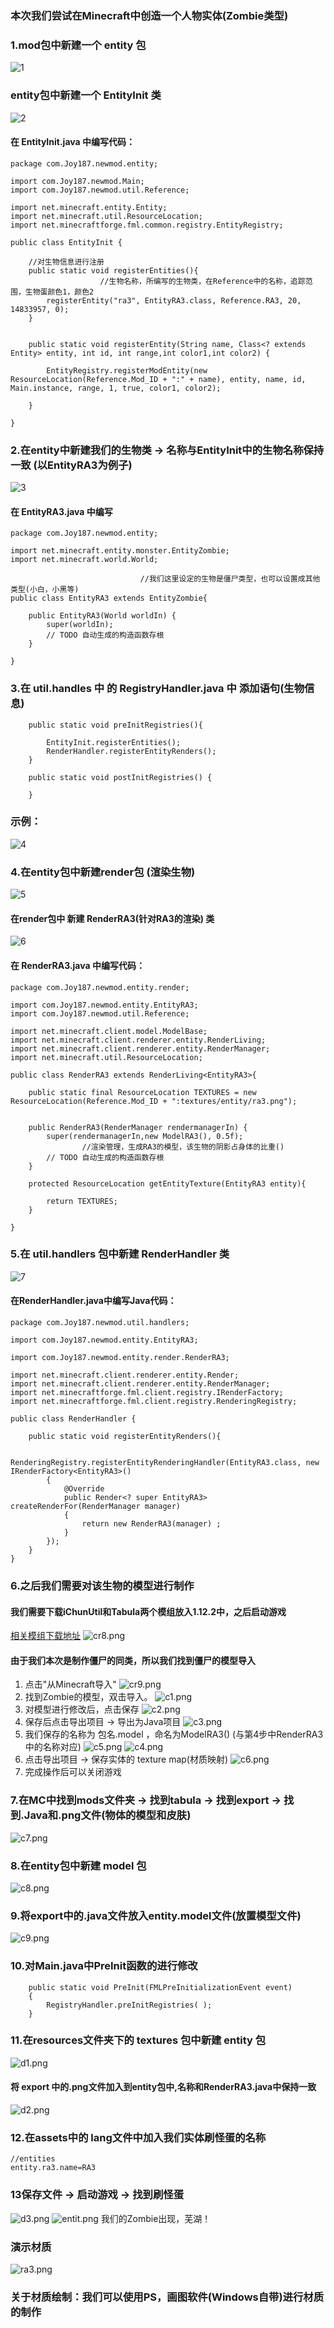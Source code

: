 ### 本次我们尝试在Minecraft中创造一个人物实体(Zombie类型)
### 1.mod包中新建一个 entity 包
![1](https://cdn.acwing.com/media/article/image/2021/05/07/39383_a87f446eaf-cr1.png)
### entity包中新建一个 EntityInit 类
![2](https://cdn.acwing.com/media/article/image/2021/05/07/39383_cb0f09bbaf-cr2.png)
#### 在 EntityInit.java 中编写代码：
```
package com.Joy187.newmod.entity;

import com.Joy187.newmod.Main;
import com.Joy187.newmod.util.Reference;

import net.minecraft.entity.Entity;
import net.minecraft.util.ResourceLocation;
import net.minecraftforge.fml.common.registry.EntityRegistry;

public class EntityInit {
	
	//对生物信息进行注册
	public static void registerEntities(){
					//生物名称，所编写的生物类，在Reference中的名称，追踪范围，生物蛋颜色1，颜色2  
		registerEntity("ra3", EntityRA3.class, Reference.RA3, 20, 14833957, 0);
	}	
	

	public static void registerEntity(String name, Class<? extends Entity> entity, int id, int range,int color1,int color2) {
		
		EntityRegistry.registerModEntity(new ResourceLocation(Reference.Mod_ID + ":" + name), entity, name, id, Main.instance, range, 1, true, color1, color2);
		
	}

}
```
### 2.在entity中新建我们的生物类 -> 名称与EntityInit中的生物名称保持一致 (以EntityRA3为例子)
![3](https://cdn.acwing.com/media/article/image/2021/05/07/39383_0de990d2af-cr3.png)
#### 在 EntityRA3.java 中编写
```
package com.Joy187.newmod.entity;

import net.minecraft.entity.monster.EntityZombie;
import net.minecraft.world.World;

							 //我们这里设定的生物是僵尸类型，也可以设置成其他类型(小白，小黑等)
public class EntityRA3 extends EntityZombie{

	public EntityRA3(World worldIn) {
		super(worldIn);
		// TODO 自动生成的构造函数存根
	}

}

```

### 3.在 util.handles 中 的 RegistryHandler.java 中 添加语句(生物信息)
```
	public static void preInitRegistries(){
		
		EntityInit.registerEntities();
		RenderHandler.registerEntityRenders();
	}
	
	public static void postInitRegistries() {
		
	}
```

### 示例：
![4](https://cdn.acwing.com/media/article/image/2021/05/07/39383_e0b91fd4af-cr4.png)


### 4.在entity包中新建render包 (渲染生物)
![5](https://cdn.acwing.com/media/article/image/2021/05/07/39383_6c8ed546af-cr5.png)

#### 在render包中 新建 RenderRA3(针对RA3的渲染) 类
![6](https://cdn.acwing.com/media/article/image/2021/05/07/39383_eaabc23daf-cr6.png)
#### 在 RenderRA3.java 中编写代码：
```
package com.Joy187.newmod.entity.render;

import com.Joy187.newmod.entity.EntityRA3;
import com.Joy187.newmod.util.Reference;

import net.minecraft.client.model.ModelBase;
import net.minecraft.client.renderer.entity.RenderLiving;
import net.minecraft.client.renderer.entity.RenderManager;
import net.minecraft.util.ResourceLocation;

public class RenderRA3 extends RenderLiving<EntityRA3>{

	public static final ResourceLocation TEXTURES = new ResourceLocation(Reference.Mod_ID + ":textures/entity/ra3.png");

	
	public RenderRA3(RenderManager rendermanagerIn) {
		super(rendermanagerIn,new ModelRA3(), 0.5f);
				//渲染管理，生成RA3的模型，该生物的阴影占身体的比重()
		// TODO 自动生成的构造函数存根
	}

	protected ResourceLocation getEntityTexture(EntityRA3 entity){
		
		return TEXTURES;
	}
	
}
```
### 5.在 util.handlers 包中新建 RenderHandler 类
![7](https://cdn.acwing.com/media/article/image/2021/05/07/39383_9994eb62af-cr7.png)
#### 在RenderHandler.java中编写Java代码：
```
package com.Joy187.newmod.util.handlers;

import com.Joy187.newmod.entity.EntityRA3;

import com.Joy187.newmod.entity.render.RenderRA3;

import net.minecraft.client.renderer.entity.Render;
import net.minecraft.client.renderer.entity.RenderManager;
import net.minecraftforge.fml.client.registry.IRenderFactory;
import net.minecraftforge.fml.client.registry.RenderingRegistry;

public class RenderHandler {
	
	public static void registerEntityRenders(){
		  
		RenderingRegistry.registerEntityRenderingHandler(EntityRA3.class, new IRenderFactory<EntityRA3>()
		{
			@Override
			public Render<? super EntityRA3> createRenderFor(RenderManager manager)
			{
				return new RenderRA3(manager) ;
			}
		});
	}
}
```

#### 

### 6.之后我们需要对该生物的模型进行制作
#### 我们需要下载iChunUtil和Tabula两个模组放入1.12.2中，之后启动游戏
[相关模组下载地址](https://github.com/brianShan97/hello-world/tree/model)
![cr8.png](https://cdn.acwing.com/media/article/image/2021/05/07/39383_805b882aaf-cr8.png) 
#### 由于我们本次是制作僵尸的同类，所以我们找到僵尸的模型导入


1. 点击"从Minecraft导入"
![cr9.png](https://cdn.acwing.com/media/article/image/2021/05/07/39383_2d8b159aaf-cr9.png) 
2. 找到Zombie的模型，双击导入。
![c1.png](https://cdn.acwing.com/media/article/image/2021/05/07/39383_36d4e309af-c1.png)
3. 对模型进行修改后，点击保存
![c2.png](https://cdn.acwing.com/media/article/image/2021/05/07/39383_7f780a19af-c2.png) 
4. 保存后点击导出项目 -> 导出为Java项目
![c3.png](https://cdn.acwing.com/media/article/image/2021/05/07/39383_4aaa659daf-c3.png) 
5. 我们保存的名称为 包名.model ，命名为ModelRA3() (与第4步中RenderRA3中的名称对应)
![c5.png](https://cdn.acwing.com/media/article/image/2021/05/07/39383_dc0fd780af-c5.png) 
![c4.png](https://cdn.acwing.com/media/article/image/2021/05/07/39383_98ffb0c7af-c4.png) 
6. 点击导出项目 -> 保存实体的 texture map(材质映射)
![c6.png](https://cdn.acwing.com/media/article/image/2021/05/07/39383_231206baaf-c6.png) 
7. 完成操作后可以关闭游戏

### 7.在MC中找到mods文件夹 -> 找到tabula -> 找到export -> 找到.Java和.png文件(物体的模型和皮肤)
![c7.png](https://cdn.acwing.com/media/article/image/2021/05/07/39383_93a704f2af-c7.png) 
### 8.在entity包中新建 model 包
![c8.png](https://cdn.acwing.com/media/article/image/2021/05/07/39383_aded6bb6af-c8.png) 
### 9.将export中的.java文件放入entity.model文件(放置模型文件)
![c9.png](https://cdn.acwing.com/media/article/image/2021/05/07/39383_b546a152af-c9.png) 
### 10.对Main.java中PreInit函数的进行修改
```
	public static void PreInit(FMLPreInitializationEvent event)
	{
		RegistryHandler.preInitRegistries( );
	}

```
### 11.在resources文件夹下的 textures 包中新建 entity 包
![d1.png](https://cdn.acwing.com/media/article/image/2021/05/07/39383_70b0f296af-d1.png) 
#### 将 export 中的.png文件加入到entity包中,名称和RenderRA3.java中保持一致
![d2.png](https://cdn.acwing.com/media/article/image/2021/05/07/39383_5c88cb92af-d2.png) 

### 12.在assets中的 lang文件中加入我们实体刷怪蛋的名称
```
//entities
entity.ra3.name=RA3
```
### 13保存文件 -> 启动游戏 -> 找到刷怪蛋
![d3.png](https://cdn.acwing.com/media/article/image/2021/05/07/39383_34084fe8af-d3.png) 
![entit.png](https://cdn.acwing.com/media/article/image/2021/05/07/39383_40f923e7af-entit.png) 
我们的Zombie出现，芜湖！

### 演示材质
![ra3.png](https://cdn.acwing.com/media/article/image/2021/05/07/39383_6459df54af-ra3.png) 
### 关于材质绘制：我们可以使用PS，画图软件(Windows自带)进行材质的制作
